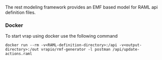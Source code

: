  The rest modeling framework provides an EMF based model for RAML api definition files.

### Docker

To start vrap using docker use the following command

```
docker run --rm -v<RAML-definition-directory>:/api -v<output-directory>:/out vrapio/rmf-generator -l postman /api/update-actions.raml
```
